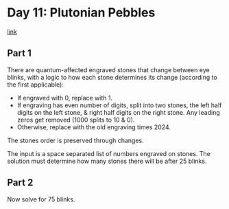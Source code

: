 # Day 11: Plutonian Pebbles

[link](https://adventofcode.com/2024/day/11)

## Part 1

There are quantum-affected engraved stones that change between eye blinks, with a logic to how each stone determines its change (according to the first applicable):

* If engraved with 0, replace with 1.
* If engraving has even number of digits, split into two stones, the left half digits on the left stone, & right half digits on the right stone. Any leading zeros get removed (1000 splits to 10 & 0).
* Otherwise, replace with the old engraving times 2024.

The stones order is preserved through changes.

The input is a space separated list of numbers engraved on stones. The solution must determine how many stones there will be after 25 blinks.

## Part 2

Now solve for 75 blinks.
